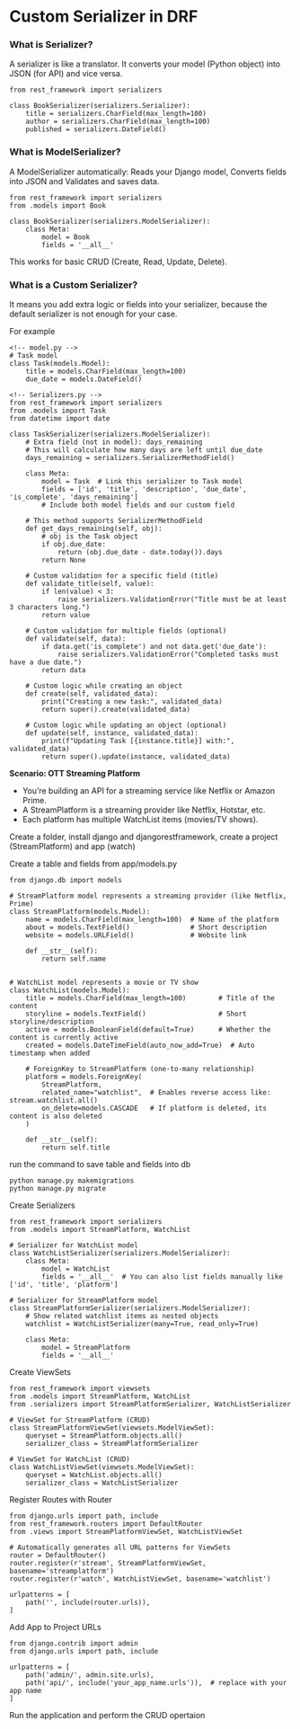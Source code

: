 # Custom Serializer in DRF

### **What is Serializer?**

A serializer is like a translator. It converts your model (Python object) into JSON (for API) and vice versa.

```
from rest_framework import serializers

class BookSerializer(serializers.Serializer):
    title = serializers.CharField(max_length=100)
    author = serializers.CharField(max_length=100)
    published = serializers.DateField()
```

### **What is ModelSerializer?**

A ModelSerializer automatically: Reads your Django model, Converts fields into JSON and Validates and saves data.
```
from rest_framework import serializers
from .models import Book

class BookSerializer(serializers.ModelSerializer):
    class Meta:
        model = Book
        fields = '__all__'
```
This works for basic CRUD (Create, Read, Update, Delete).

### **What is a Custom Serializer?**

It means you add extra logic or fields into your serializer, because the default serializer is not enough for your case.

For example
```
<!-- model.py -->
# Task model
class Task(models.Model):
    title = models.CharField(max_length=100)
    due_date = models.DateField()

<!-- Serializers.py -->
from rest_framework import serializers
from .models import Task
from datetime import date

class TaskSerializer(serializers.ModelSerializer):
    # Extra field (not in model): days_remaining
    # This will calculate how many days are left until due_date
    days_remaining = serializers.SerializerMethodField()

    class Meta:
        model = Task  # Link this serializer to Task model
        fields = ['id', 'title', 'description', 'due_date', 'is_complete', 'days_remaining']
        # Include both model fields and our custom field

    # This method supports SerializerMethodField
    def get_days_remaining(self, obj):
        # obj is the Task object
        if obj.due_date:
            return (obj.due_date - date.today()).days
        return None

    # Custom validation for a specific field (title)
    def validate_title(self, value):
        if len(value) < 3:
            raise serializers.ValidationError("Title must be at least 3 characters long.")
        return value

    # Custom validation for multiple fields (optional)
    def validate(self, data):
        if data.get('is_complete') and not data.get('due_date'):
            raise serializers.ValidationError("Completed tasks must have a due date.")
        return data

    # Custom logic while creating an object
    def create(self, validated_data):
        print("Creating a new task:", validated_data)
        return super().create(validated_data)

    # Custom logic while updating an object (optional)
    def update(self, instance, validated_data):
        print(f"Updating Task [{instance.title}] with:", validated_data)
        return super().update(instance, validated_data)

```

**Scenario: OTT Streaming Platform**

- You’re building an API for a streaming service like Netflix or Amazon Prime.
- A StreamPlatform is a streaming provider like Netflix, Hotstar, etc.
- Each platform has multiple WatchList items (movies/TV shows).


Create a folder, install django and djangorestframework, create a project (StreamPlatform) and app (watch)

Create a table and fields from app/models.py
```
from django.db import models

# StreamPlatform model represents a streaming provider (like Netflix, Prime)
class StreamPlatform(models.Model):
    name = models.CharField(max_length=100)  # Name of the platform
    about = models.TextField()               # Short description
    website = models.URLField()              # Website link

    def __str__(self):
        return self.name


# WatchList model represents a movie or TV show
class WatchList(models.Model):
    title = models.CharField(max_length=100)        # Title of the content
    storyline = models.TextField()                  # Short storyline/description
    active = models.BooleanField(default=True)      # Whether the content is currently active
    created = models.DateTimeField(auto_now_add=True)  # Auto timestamp when added

    # ForeignKey to StreamPlatform (one-to-many relationship)
    platform = models.ForeignKey(
        StreamPlatform,
        related_name="watchlist",  # Enables reverse access like: stream.watchlist.all()
        on_delete=models.CASCADE   # If platform is deleted, its content is also deleted
    )

    def __str__(self):
        return self.title

```

run the command to save table and fields into db
```
python manage.py makemigrations
python manage.py migrate
```

Create Serializers
```
from rest_framework import serializers
from .models import StreamPlatform, WatchList

# Serializer for WatchList model
class WatchListSerializer(serializers.ModelSerializer):
    class Meta:
        model = WatchList
        fields = '__all__'  # You can also list fields manually like ['id', 'title', 'platform']

# Serializer for StreamPlatform model
class StreamPlatformSerializer(serializers.ModelSerializer):
    # Show related watchlist items as nested objects
    watchlist = WatchListSerializer(many=True, read_only=True)

    class Meta:
        model = StreamPlatform
        fields = '__all__'
```

Create ViewSets
```
from rest_framework import viewsets
from .models import StreamPlatform, WatchList
from .serializers import StreamPlatformSerializer, WatchListSerializer

# ViewSet for StreamPlatform (CRUD)
class StreamPlatformViewSet(viewsets.ModelViewSet):
    queryset = StreamPlatform.objects.all()
    serializer_class = StreamPlatformSerializer

# ViewSet for WatchList (CRUD)
class WatchListViewSet(viewsets.ModelViewSet):
    queryset = WatchList.objects.all()
    serializer_class = WatchListSerializer
```

Register Routes with Router
```
from django.urls import path, include
from rest_framework.routers import DefaultRouter
from .views import StreamPlatformViewSet, WatchListViewSet

# Automatically generates all URL patterns for ViewSets
router = DefaultRouter()
router.register(r'stream', StreamPlatformViewSet, basename='streamplatform')
router.register(r'watch', WatchListViewSet, basename='watchlist')

urlpatterns = [
    path('', include(router.urls)),
]
```

Add App to Project URLs
```
from django.contrib import admin
from django.urls import path, include

urlpatterns = [
    path('admin/', admin.site.urls),
    path('api/', include('your_app_name.urls')),  # replace with your app name
]
```

Run the application and perform the CRUD opertaion


